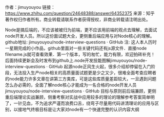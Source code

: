 作者：jimuyouyou
链接：https://www.zhihu.com/question/24648388/answer/64352375
来源：知乎
著作权归作者所有。商业转载请联系作者获得授权，非商业转载请注明出处。

Node是搞后端的，不应该被被归为前端，更不应该用前端的观点去理解，去面试node开发人员。所以这份面试题大全，更侧重后端应用与对Node核心的理解。github地址: jimuyouyou/node-interview-questions · GitHub 注: 这人本人历时一星期完成的小作品，github里面对一些关键代码还有js源文件．直接node filename.js就可查看效果．第一个版本，写的匆忙，能力有限，欢迎拍砖补充！后面持续更新会及时发布到github上.node开发技能图解jimuyouyou/node-interview-questions · GitHub 起源node正风生火起，很多介绍却停留在入门阶段，无法投入生产node相关的高质量面试题更是少之又少，很难全面考查应聘者的node能力许多文章在讲第三方类库，可是这些库质量差距较大，一旦遇到问题怎么办必需的，全面了解node核心才能成为一名合格的node开发人员jimuyouyou/node-interview-questions · GitHub 目标与原则前后端兼顾，更侧重后端理论实战兼顾，侧重考察对实战中应用较多的理论的理解参考答案简单明了，一针见血，不为追求严谨而浪费口舌，绕弯子尽量用代码讲清理论的应用与区别，以接地气终极目标是让大家对node有一个快速完整的认识内容大纲